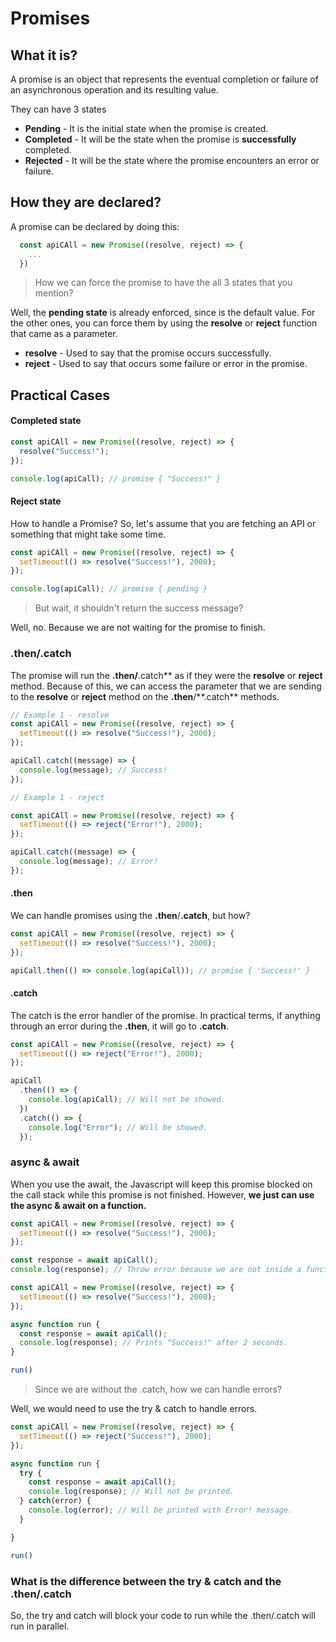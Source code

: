 # Promises

## What it is?

A promise is an object that represents the eventual completion or failure of an asynchronous operation and its resulting value.

They can have 3 states

- **Pending** - It is the initial state when the promise is created.
- **Completed** - It will be the state when the promise is **successfully** completed.
- **Rejected** - It will be the state where the promise encounters an error or failure.

## How they are declared?

A promise can be declared by doing this:

```javascript
  const apiCAll = new Promise((resolve, reject) => {
    ...
  })
```

> How we can force the promise to have the all 3 states that you mention?

Well, the **pending state** is already enforced, since is the default value.
For the other ones, you can force them by using the **resolve** or **reject** function that came as a parameter.

- **resolve** - Used to say that the promise occurs successfully.
- **reject** - Used to say that occurs some failure or error in the promise.

## Practical Cases

#### Completed state

```javascript
const apiCAll = new Promise((resolve, reject) => {
  resolve("Success!");
});

console.log(apiCall); // promise { "Success!" }
```

#### Reject state

How to handle a Promise?
So, let's assume that you are fetching an API or something that might take some time.

```javascript
const apiCAll = new Promise((resolve, reject) => {
  setTimeout(() => resolve("Success!"), 2000);
});

console.log(apiCall); // promise { pending }
```

> But wait, it shouldn't return the success message?

Well, no. Because we are not waiting for the promise to finish.

### .then/.catch

The promise will run the **.then/**.catch** as if they were the **resolve** or **reject** method.
Because of this, we can access the parameter that we are sending to the **resolve** or **reject** method on the **.then**/**.catch\*\* methods.

```javascript
// Example 1 - resolve
const apiCAll = new Promise((resolve, reject) => {
  setTimeout(() => resolve("Success!"), 2000);
});

apiCall.catch((message) => {
  console.log(message); // Success!
});

// Example 1 - reject

const apiCAll = new Promise((resolve, reject) => {
  setTimeout(() => reject("Error!"), 2000);
});

apiCall.catch((message) => {
  console.log(message); // Error!
});
```

#### .then

We can handle promises using the **.then**/**.catch**, but how?

```javascript
const apiCAll = new Promise((resolve, reject) => {
  setTimeout(() => resolve("Success!"), 2000);
});

apiCall.then(() => console.log(apiCall)); // promise { 'Success!' }
```

#### .catch

The catch is the error handler of the promise. In practical terms, if anything through an error during the **.then**, it will go to **.catch**.

```javascript
const apiCAll = new Promise((resolve, reject) => {
  setTimeout(() => reject("Error!"), 2000);
});

apiCall
  .then(() => {
    console.log(apiCall); // Will not be showed.
  })
  .catch(() => {
    console.log("Error"); // Will be showed.
  });
```

### async & await

When you use the await, the Javascript will keep this promise blocked on the call stack while this promise is not finished.
However, **we just can use the async & await on a function.**

```javascript
const apiCAll = new Promise((resolve, reject) => {
  setTimeout(() => resolve("Success!"), 2000);
});

const response = await apiCall();
console.log(response); // Throw error because we are not inside a function.
```

```javascript
const apiCAll = new Promise((resolve, reject) => {
  setTimeout(() => resolve("Success!"), 2000);
});

async function run {
  const response = await apiCall();
  console.log(response); // Prints "Success!" after 2 seconds.
}

run()
```

> Since we are without the .catch, how we can handle errors?

Well, we would need to use the try & catch to handle errors.

```javascript
const apiCAll = new Promise((resolve, reject) => {
  setTimeout(() => reject("Success!"), 2000);
});

async function run {
  try {
    const response = await apiCall();
    console.log(response); // Will not be printed.
  } catch(error) {
    console.log(error); // Will be printed with Error! message.
  }

}

run()
```

### What is the difference between the try & catch and the .then/.catch

So, the try and catch will block your code to run while the .then/.catch will run in parallel.
